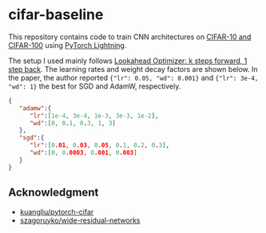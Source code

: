 # cifar-baseline

This repository contains code to train CNN architectures on [CIFAR-10 and CIFAR-100](https://www.cs.toronto.edu/~kriz/cifar.html) using [PyTorch Lightning](https://www.pytorchlightning.ai/).

The setup I used mainly follows [Lookahead Optimizer: k steps forward, 1 step back](https://arxiv.org/abs/1907.08610). The learning rates and weight decay factors are shown below. In the paper, the author reported `{"lr": 0.05, "wd": 0.001}` and `{"lr": 3e-4, "wd": 1}` the best for SGD and AdamW, respectively.

```json
{
   "adamw":{
      "lr":[1e-4, 3e-4, 1e-3, 3e-3, 1e-2],
      "wd":[0, 0.1, 0.3, 1, 3]
   },
   "sgd":{
      "lr":[0.01, 0.03, 0.05, 0.1, 0.2, 0.3],
      "wd":[0, 0.0003, 0.001, 0.003]
   }
}
```

## Acknowledgment

- [kuangliu/pytorch-cifar](https://github.com/kuangliu/pytorch-cifar)
- [szagoruyko/wide-residual-networks](https://github.com/szagoruyko/wide-residual-networks)
